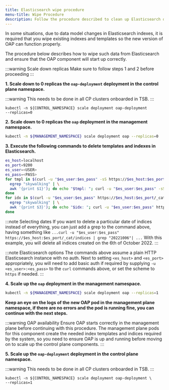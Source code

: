 ```yaml
---
title: Elasticsearch wipe procedure
menu-title: Wipe Procedure
description: Follow the procedure described to clean up Elasticsearch data.
---
```


In some situations, due to data model changes in Elasticsearch indexes, it is
required that you wipe existing indexes and templates so the new version of OAP can function properly.

The procedure below describes how to wipe such data from Elasticsearch and
ensure that the OAP component will start up correctly.

:::warning Scale down replicas
Make sure to follow steps 1 and 2 before proceeding
:::

**1. Scale down to 0 replicas the `oap-deployment` deployment in the control plane namespace.**

:::warning
This needs to be done in all CP clusters onboarded in TSB.
:::

```bash{outputLines: 2}
kubectl -n ${CONTROL_NAMESPACE} scale deployment oap-deployment
--replicas=0
```

**2. Scale down to 0 replicas the `oap` deployment in the management namespace.**

```bash
kubectl -n ${MANAGEMENT_NAMESPACE} scale deployment oap --replicas=0
```

**3. Execute the following commands to delete templates and indexes in Elasticsearch.**

```bash
es_host=localhost
es_port=9200
es_user=<USER>
es_pass=<PASS>
for tmpl in $(curl -u "$es_user:$es_pass" -sS https://$es_host:$es_port/_cat/templates | \
  egrep "skywalking" | \
  awk '{print $1}'); do echo "$tmpl: "; curl -u "$es_user:$es_pass" -sS https://$es_host:$es_port/_index_template/$tmpl -XDELETE; echo "\n";
done
for idx in $(curl -u "$es_user:$es_pass" https://$es_host:$es_port/_cat/indices | \
  egrep "skywalking" | \
  awk '{print $3}'); do echo "$idx: "; curl -u "$es_user:$es_pass" https://$es_host:$es_port/$idx -XDELETE; echo "\n";
done
```

:::note Selecting dates
If you want to delete a particular date of indices instead of everything, you can just add a grep to the command above, having something like ```...curl -u "$es_user:$es_pass" https://$es_host:$es_port/_cat/indices | grep "20221006"| ...``` With this example, you will delete all indices created on the 6th of October 2022.
:::

:::note Elasticsearch options
The commands above assume a plain HTTP Elasticsearch instance with no auth.
Next to setting `<es_host>` and `<es_port>` appropriately, you will need to add
basic auth if required by supplying `-u <es_user>:<es_pass>` to the `curl`
commands above, or set the scheme to `https` if needed.
:::


**4. Scale up the `oap` deployment in the management namespace.**

```bash
kubectl -n ${MANAGEMENT_NAMESPACE} scale deployment oap --replicas=1
```

**Keep an eye on the logs of the new OAP pod in the management plane namespace, if there are no errors and the pod is running fine, you can continue with the next steps.**

:::warning OAP availability
Ensure OAP starts correctly in the management plane before continuing
with this procedure. The management plane pods for this component create the
needed index templates and indices required by the system, so you need to ensure
OAP is up and running before moving on to scale up the control plane
components.
:::

**5. Scale up the `oap-deployment` deployment in the control plane namespace.**

:::warning
This needs to be done in all CP clusters onboarded in TSB.
:::

```bash{outputLines: 2}
kubectl -n ${CONTROL_NAMESPACE} scale deployment oap-deployment \
--replicas=1
```
